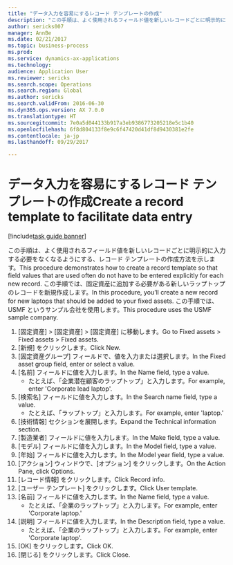```yaml
--- 
title: "データ入力を容易にするレコード テンプレートの作成"
description: "この手順は、よく使用されるフィールド値を新しいレコードごとに明示的に入力する必要をなくなるようにする、レコード テンプレートの作成方法を示します。"
author: sericks007
manager: AnnBe
ms.date: 02/21/2017
ms.topic: business-process
ms.prod: 
ms.service: dynamics-ax-applications
ms.technology: 
audience: Application User
ms.reviewer: sericks
ms.search.scope: Operations
ms.search.region: Global
ms.author: sericks
ms.search.validFrom: 2016-06-30
ms.dyn365.ops.version: AX 7.0.0
ms.translationtype: HT
ms.sourcegitcommit: 7e0a5d044133b917a3eb9386773205218e5c1b40
ms.openlocfilehash: 6f8d804133f8e9c6f47420d41df8d9430381e2fe
ms.contentlocale: ja-jp
ms.lasthandoff: 09/29/2017

---
```

# <a name="create-a-record-template-to-facilitate-data-entry"></a><span data-ttu-id="c15b1-103">データ入力を容易にするレコード テンプレートの作成</span><span class="sxs-lookup"><span data-stu-id="c15b1-103">Create a record template to facilitate data entry</span></span>

[!include[task guide banner](../../includes/task-guide-banner.md)]

<span data-ttu-id="c15b1-104">この手順は、よく使用されるフィールド値を新しいレコードごとに明示的に入力する必要をなくなるようにする、レコード テンプレートの作成方法を示します。</span><span class="sxs-lookup"><span data-stu-id="c15b1-104">This procedure demonstrates how to create a record template so that field values that are used often do not have to be entered explicitly for each new record.</span></span> <span data-ttu-id="c15b1-105">この手順では、固定資産に追加する必要がある新しいラップトップのレコードを新規作成します。</span><span class="sxs-lookup"><span data-stu-id="c15b1-105">In this procedure, you’ll create a new record for new laptops that should be added to your fixed assets.</span></span> <span data-ttu-id="c15b1-106">この手順では、USMF というサンプル会社を使用します。</span><span class="sxs-lookup"><span data-stu-id="c15b1-106">This procedure uses the USMF sample company.</span></span>

1. <span data-ttu-id="c15b1-107">[固定資産] > [固定資産] > [固定資産] に移動します。</span><span class="sxs-lookup"><span data-stu-id="c15b1-107">Go to Fixed assets > Fixed assets > Fixed assets.</span></span>
2. <span data-ttu-id="c15b1-108">[新規] をクリックします。</span><span class="sxs-lookup"><span data-stu-id="c15b1-108">Click New.</span></span>
3. <span data-ttu-id="c15b1-109">[固定資産グループ] フィールドで、値を入力または選択します。</span><span class="sxs-lookup"><span data-stu-id="c15b1-109">In the Fixed asset group field, enter or select a value.</span></span>
4. <span data-ttu-id="c15b1-110">[名前] フィールドに値を入力します。</span><span class="sxs-lookup"><span data-stu-id="c15b1-110">In the Name field, type a value.</span></span>
    * <span data-ttu-id="c15b1-111">たとえば、「企業潜在顧客のラップトップ」と入力します。</span><span class="sxs-lookup"><span data-stu-id="c15b1-111">For example, enter 'Corporate lead laptop'.</span></span>  
5. <span data-ttu-id="c15b1-112">[検索名] フィールドに値を入力します。</span><span class="sxs-lookup"><span data-stu-id="c15b1-112">In the Search name field, type a value.</span></span>
    * <span data-ttu-id="c15b1-113">たとえば、「ラップトップ」と入力します。</span><span class="sxs-lookup"><span data-stu-id="c15b1-113">For example, enter 'laptop.'</span></span>  
6. <span data-ttu-id="c15b1-114">[技術情報] セクションを展開します。</span><span class="sxs-lookup"><span data-stu-id="c15b1-114">Expand the Technical information section.</span></span>
7. <span data-ttu-id="c15b1-115">[製造業者] フィールドに値を入力します。</span><span class="sxs-lookup"><span data-stu-id="c15b1-115">In the Make field, type a value.</span></span>
8. <span data-ttu-id="c15b1-116">[モデル] フィールドに値を入力します。</span><span class="sxs-lookup"><span data-stu-id="c15b1-116">In the Model field, type a value.</span></span>
9. <span data-ttu-id="c15b1-117">[年始] フィールドに値を入力します。</span><span class="sxs-lookup"><span data-stu-id="c15b1-117">In the Model year field, type a value.</span></span>
10. <span data-ttu-id="c15b1-118">[アクション] ウィンドウで、[オプション] をクリックします。</span><span class="sxs-lookup"><span data-stu-id="c15b1-118">On the Action Pane, click Options.</span></span>
11. <span data-ttu-id="c15b1-119">[レコード情報] をクリックします。</span><span class="sxs-lookup"><span data-stu-id="c15b1-119">Click Record info.</span></span>
12. <span data-ttu-id="c15b1-120">[ユーザー テンプレート] をクリックします。</span><span class="sxs-lookup"><span data-stu-id="c15b1-120">Click User template.</span></span>
13. <span data-ttu-id="c15b1-121">[名前] フィールドに値を入力します。</span><span class="sxs-lookup"><span data-stu-id="c15b1-121">In the Name field, type a value.</span></span>
    * <span data-ttu-id="c15b1-122">たとえば、「企業のラップトップ」と入力します。</span><span class="sxs-lookup"><span data-stu-id="c15b1-122">For example, enter 'Corporate laptop.'</span></span>  
14. <span data-ttu-id="c15b1-123">[説明] フィールドに値を入力します。</span><span class="sxs-lookup"><span data-stu-id="c15b1-123">In the Description field, type a value.</span></span>
    * <span data-ttu-id="c15b1-124">たとえば、「企業のラップトップ」と入力します。</span><span class="sxs-lookup"><span data-stu-id="c15b1-124">For example, enter 'Corporate laptop'.</span></span>  
15. <span data-ttu-id="c15b1-125">[OK] をクリックします。</span><span class="sxs-lookup"><span data-stu-id="c15b1-125">Click OK.</span></span>
16. <span data-ttu-id="c15b1-126">[閉じる] をクリックします。</span><span class="sxs-lookup"><span data-stu-id="c15b1-126">Click Close.</span></span>


